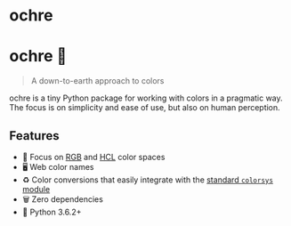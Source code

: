 # ochre

# ochre 🗿

> A down-to-earth approach to colors

ochre is a tiny Python package for working with colors in a pragmatic way. The
focus is on simplicity and ease of use, but also on human perception.

## Features

-   🎨 Focus on [RGB](https://en.wikipedia.org/wiki/RGB_color_model) and
    [HCL](https://en.wikipedia.org/wiki/HCL_color_space) color spaces
-   🖥️ Web color names
-   ♻️ Color conversions that easily integrate with the
    [standard `colorsys` module](https://docs.python.org/3/library/colorsys.html)
-   🗑️ Zero dependencies
-   🐍 Python 3.6.2+
